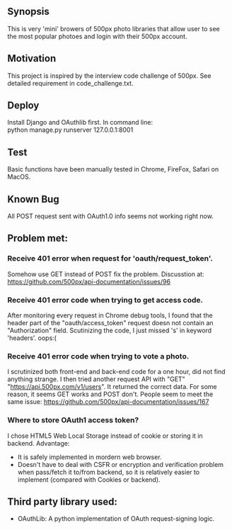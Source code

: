 ## Synopsis
This is very 'mini' browers of 500px photo libraries that allow user to see the most popular photoes and login with their 500px account.

## Motivation
This project is inspired by the interview code challenge of 500px. See detailed requirement in code_challenge.txt.

## Deploy
Install Django and OAuthlib first.
In command line:\
python manage.py runserver 127.0.0.1:8001



## Test
Basic functions have been manually tested in Chrome, FireFox, Safari on MacOS.

## Known Bug
All POST request sent with OAuth1.0 info seems not working right now.

## Problem met:
### Receive 401 error when request for 'oauth/request_token'.
Somehow use GET instead of POST fix the problem. 
Discusstion at: https://github.com/500px/api-documentation/issues/96

### Receive 401 error code when trying to get access code.
After monitoring every request in Chrome debug tools, I found that the header part of the "oauth/access_token" request doesn not contain an "Authorization" field. Scutinizing the code, I just missed 's' in keyword 'headers'. oops:(

### Receive 401 error code when trying to vote a photo.

I scrutinized both front-end and back-end code for a one hour, did not find anything strange. I then tried another request API with "GET" "https://api.500px.com/v1/users". It returned the correct data. For some reason, it seems GET works and POST don't. People seem to meet the same issue: https://github.com/500px/api-documentation/issues/167

### Where to store OAuth1 access token?
I chose HTML5 Web Local Storage instead of cookie or storing it in backend.
Advantage:
- It is safely implemented in mordern web browser.
- Doesn't have to deal with CSFR or encryption and verification problem when pass/fetch it to/from backend, so it is relatively easier to implement (compared with Cookies or backend).


## Third party library used:

- OAuthLib: A python implementation of OAuth request-signing logic.